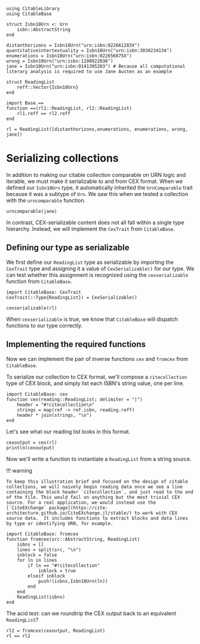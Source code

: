 ```@setup cex
using CitableLibrary
using CitableBase

struct Isbn10Urn <: Urn
    isbn::AbstractString
end

distanthorizons = Isbn10Urn("urn:isbn:022661283X")
quantitativeintertextuality = Isbn10Urn("urn:isbn:3030234134")
enumerations = Isbn10Urn("urn:isbn:022656875X")
wrong = Isbn10Urn("urn:isbn:1108922036")
jane = Isbn10Urn("urn:isbn:0141395203") # Because all computational literary analysis is required to use Jane Austen as an example

struct ReadingList
    reff::Vector{Isbn10Urn}
end

import Base.==
function ==(rl1::ReadingList, rl2::ReadingList)
    rl1.reff == rl2.reff
end

rl = ReadingList([distanthorizons,enumerations, enumerations, wrong, jane])
```


# Serializing collections

In addition to making our citable collection comparable on URN logic and iterable, we must make it serializable to and from CEX format.   When we defined our `Isbn10Urn` type, it automatically inherited the `UrnComparable` trait because it was a subtype of `Urn`.  We saw this when we tested a collection with the `urncomparable` function.

```@example cex
urncomparable(jane)
```

In contrast, CEX-serializable content does not all fall within a single type hierarchy.  Instead, we will implement the `CexTrait` from `CitableBase`.  



## Defining our type as serializable

We first define our `ReadingList` type as serializable by importing the `CexTrait` type and assigning it a value of `CexSerializable()` for our type.  We can test whether this assignment is recognized  using the `cexserializable` function from `CitableBase`.

```@example cex
import CitableBase: CexTrait
CexTrait(::Type{ReadingList}) = CexSerializable()

cexserializable(rl)
```

When `cexserializable` is true, we know that `CitableBase` will dispatch functions to our type correctly.

## Implementing the required functions

Now we can implement the pair of inverse functions `cex` and `fromcex` from `CitableBase`.

To serialize our collection to CEX format, we'll compose a `citecollection` type of CEX block, and simply list each ISBN's string value, one per line.

```@example cex
import CitableBase: cex
function cex(reading::ReadingList; delimiter = "|")
    header = "#!citecollection\n"
    strings = map(ref -> ref.isbn, reading.reff)
    header * join(strings, "\n")
end
```

Let's see what our reading list looks in this format.

```@example cex
cexoutput = cex(rl)
println(cexoutput)
```

Now we'll write a function to instantiate a `ReadingList` from a string source.

!!! warning

    To keep this illustration brief and focused on the design of citable collections, we will naively begin reading data once we see a line containing the block header `citecollection`, and just read to the end of the file. This would fail on anything but the most trivial CEX source. For a real application, we would instead use the [`CiteEXchange` package](https://cite-architecture.github.io/CiteEXchange.jl/stable/) to work with CEX source data.  It includes functions to extract blocks and data lines by type or identifying URN, for example.

```@example cex
import CitableBase: fromcex
function fromcex(src::AbstractString, ReadingList)
    isbns = []
    lines = split(src, "\n")
    inblock = false
    for ln in lines
        if ln == "#!citecollection"
            inblock = true
        elseif inblock
            push!(isbns,Isbn10Urn(ln))
        end 
    end
    ReadingList(isbns)
end
```

The acid test: can we roundtrip the CEX output back to an equivalent `ReadingList`?

```@example cex
rl2 = fromcex(cexoutput, ReadingList)
rl == rl2
```
